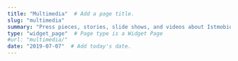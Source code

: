 ```yaml
---
title: "Multimedia"  # Add a page title.
slug: "multimedia"
summary: "Press pieces, stories, slide shows, and videos about Istmobiome science."  # Add a page description.
type: "widget_page"  # Page type is a Widget Page
#url: "multimedia/"
date: "2019-07-07"  # Add today's date.
---
```

